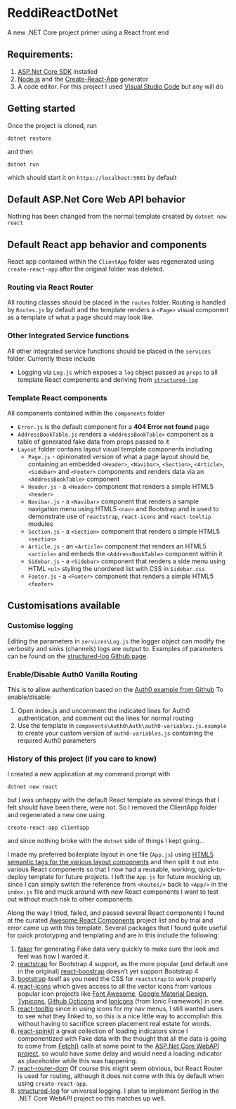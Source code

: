 # ReddiReactDotNet
A new .NET Core project primer using a React front end

## Requirements:
1. [ASP.Net Core SDK](https://www.microsoft.com/net/download/) installed
2. [Node.js](https://nodejs.org/en/) and the [Create-React-App](https://github.com/facebook/create-react-app) generator
3. A code editor. For this project I used [Visual Studio Code](https://code.visualstudio.com/) but any will do

## Getting started
Once the project is cloned, run
```
dotnet restore
```
and then
```
dotnet run
```
which should start it on `https://localhost:5001` by default
## Default ASP.Net Core Web API behavior ##
Nothing has been changed from the normal template created by `dotnet new react`
## Default React app behavior and components ##
React app contained within the `ClientApp` folder was regenerated using `create-react-app` after the original folder was deleted.
### Routing via React Router ###
All routing classes should be placed in the `routes` folder. Routing is handled by `Routes.js` by default and the template renders a `<Page>` visual component as a template of what a page should may look like.
### Other Integrated Service functions ###
All other integrated service functions should be placed in the `services` folder. Currently these include
- Logging via `Log.js` which exposes a `log` object passed as `props` to all template React components and deriving from [`structured-log`](https://github.com/structured-log/structured-log) 

### Template React components ###
All components contained within the `components` folder
- `Error.js` is the default component for a **404 Error not found** page
- `AddressBookTable.js` renders a `<AddressBookTable>` component as a table of generated fake data from props passed to it
- `Layout` folder contains layout visual template components including
  - `Page.js` - opinionated version of what a page layout should be, containing an embedded `<Header>`, `<Navibar>`, `<Section>`, `<Article>`, `<Sidebar>` and `<Footer>` components and renders data via an `<AddressBookTable>` component
  - `Header.js` - a `<Header>` component that renders a simple HTML5 `<header>`
  - `Navibar.js` - a `<Navibar>` component that renders a sample navigation menu using HTML5 `<nav>` and Bootstrap and is used to demonstrate use of `reactstrap`, `react-icons` and `react-tooltip` modules
  - `Section.js` - a `<Section>` component that renders a simple HTML5 `<section>`
  - `Article.js` - an `<Article>` component that renders an HTML5 `<article>` and embeds the `<AddressBookTable>` component within it
  - `Sidebar.js` - a `<Sidebar>` component that renders a side menu using HTML `<ul>` styling the unordered list with CSS in `Sidebar.css`
  - `Footer.js` - a `<Footer>` component that renders a simple HTML5 `<footer>`

## Customisations available ##
### Customise logging ###
Editing the parameters in `services\Log.js` the logger object can modify the verbosity and sinks (channels) logs are output to. Examples of parameters can be found on the [structured-log Github page](https://github.com/structured-log/structured-log).
### Enable/Disable Auth0 Vanilla Routing ###
This is to allow authentication based on the [Auth0 example from Github](https://github.com/auth0-samples/auth0-react-samples/tree/master/01-Login)
To enable/disable:
1. Open index.js and uncomment the indicated lines for Auth0 authentication, and comment out the lines for normal routing  
2. Use the template in `components\Auth0\Auth\auth0-variables.js.example` to create your custom version of `auth0-variables.js` containing the required Auth0 parameters

### History of this project (if you care to know)
I created a new application at my command prompt with 
```
dotnet new react
```
but I was unhappy with the default React template as several things that I felt should have been there, were not. So I removed the ClientApp folder and regenerated a new one using
```
create-react-app clientapp
```
and since nothing broke with the `dotnet` side of things I kept going...

I made my preferred boilerplate layout in one file (`App.js`) using [HTML5 semantic tags for the various layout components](https://www.w3schools.com/html/html_layout.asp) and then split it out into various React components so that I now had a reusable, working, quick-to-deploy template for future projects. 
I left the `App.js` for future mocking up, since I can simply switch the reference from `<Routes/>` back to `<App/>` in the `index.js` file and muck around with new React components I want to test out without much risk to other components.

Along the way I tried, failed, and passed several React components I found at the curated [Awesome React Components](https://github.com/brillout/awesome-react-components) project list and by trial and error came up with this template. 
Several packages that I found quite useful for quick prototyping and templating and are in this include the following:
1. [faker](https://github.com/marak/Faker.js/) for generating Fake data very quickly to make sure the look and feel was how I wanted it.
2. [reactstrap](https://reactstrap.github.io/) for Bootstrap 4 support, as the more popular (and default one in the original) [react-boostrap](https://react-bootstrap.github.io/) doesn't yet support Bootstrap 4
3. [bootstrap](https://www.npmjs.com/package/bootstrap) itself as you need the CSS for `reactstrap` to work properly
4. [react-icons](https://gorangajic.github.io/react-icons/index.html) which gives access to all the vector icons from various popular icon projects like [Font Awesome](http://fontawesome.io), [Google Material Design](http://google.github.io/material-design-icons/
), [Typicons](http://typicons.com), [Github Octicons](https://octicons.github.com/) and [Ionicons](http://ionicons.com/) (from Ionic Framework) in one.
5. [react-tooltip](https://github.com/wwayne/react-tooltip) since in using icons for my nav menus, I still wanted users to see what they linked to, so this is a nice little way to accomplish this without having to sacrifice screen placement real estate for words.
6. [react-spinkit](http://kyleamathews.github.io/react-spinkit/) a great collection of loading indicators since I componentized with Fake data with the thought that all the data is going to come from [Fetch()](https://developer.mozilla.org/en-US/docs/Learn/JavaScript/Client-side_web_APIs/Fetching_data) calls at some point to the [ASP.Net Core WebAPI project](https://docs.microsoft.com/en-us/aspnet/core/tutorials/web-api-vsc?view=aspnetcore-2.1), so would have some delay and would need a loading indicator as placeholder while this was happening.
7. [react-router-dom](https://reacttraining.com/react-router/) Of course this might seem obvious, but React Router is used for routing, although it does not come with this by default when using `create-react-app`.
8. [structured-log](https://github.com/structured-log/structured-log) for universal logging. I plan to implement Serilog in the .NET Core WebAPI project so this matches up well.